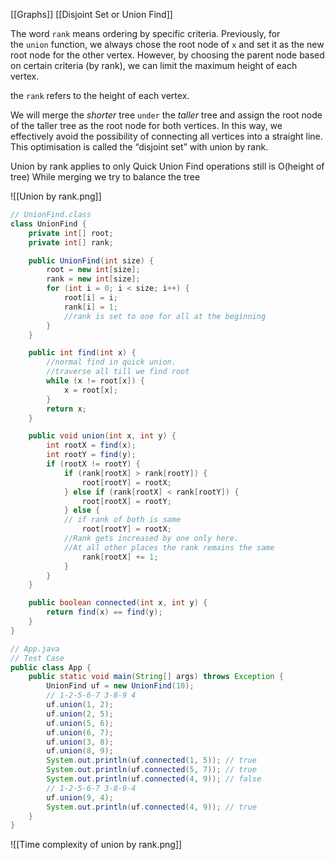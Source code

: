 [[Graphs]] [[Disjoint Set or Union Find]]

The word `rank` means ordering by specific criteria. Previously, for the `union` function, we always chose the root node of `x` and set it as the new root node for the other vertex. However, by choosing the parent node based on certain criteria (by rank), we can limit the maximum height of each vertex.

the `rank` refers to the height of each vertex.

We will merge the *shorter* tree `under` the *taller* tree and assign the root node of the taller tree as the root node for both vertices. In this way, we effectively avoid the possibility of connecting all vertices into a straight line. This optimisation is called the “disjoint set” with union by rank.

Union by rank applies to only Quick Union
Find operations still is O(height of tree)
While merging we try to balance the tree


![[Union by rank.png]]


```java title : union by rank.java
// UnionFind.class
class UnionFind {
    private int[] root;
    private int[] rank;

    public UnionFind(int size) {
        root = new int[size];
        rank = new int[size];
        for (int i = 0; i < size; i++) {
            root[i] = i;
            rank[i] = 1; 
            //rank is set to one for all at the beginning
        }
    }

    public int find(int x) { 
	    //normal find in quick union.
	    //traverse all till we find root
        while (x != root[x]) {
            x = root[x];
        }
        return x;
    }

    public void union(int x, int y) {
        int rootX = find(x);
        int rootY = find(y);
        if (rootX != rootY) {
            if (rank[rootX] > rank[rootY]) {
                root[rootY] = rootX;
            } else if (rank[rootX] < rank[rootY]) {
                root[rootX] = rootY;
            } else {
            // if rank of both is same
                root[rootY] = rootX;
            //Rank gets increased by one only here.
	        //At all other places the rank remains the same
                rank[rootX] += 1;
            }
        }
    }

    public boolean connected(int x, int y) {
        return find(x) == find(y);
    }
}

// App.java
// Test Case
public class App {
    public static void main(String[] args) throws Exception {
        UnionFind uf = new UnionFind(10);
        // 1-2-5-6-7 3-8-9 4
        uf.union(1, 2);
        uf.union(2, 5);
        uf.union(5, 6);
        uf.union(6, 7);
        uf.union(3, 8);
        uf.union(8, 9);
        System.out.println(uf.connected(1, 5)); // true
        System.out.println(uf.connected(5, 7)); // true
        System.out.println(uf.connected(4, 9)); // false
        // 1-2-5-6-7 3-8-9-4
        uf.union(9, 4);
        System.out.println(uf.connected(4, 9)); // true
    }
}
```


![[Time complexity of union by rank.png]]

